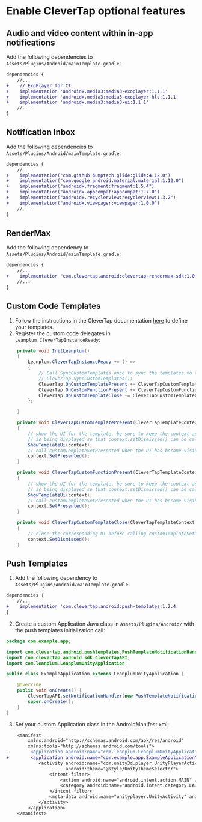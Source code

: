 # Enable CleverTap optional features
## Audio and video content within in-app notifications
Add the following dependencies to `Assets/Plugins/Android/mainTemplate.gradle`:
```diff
dependencies {
    //...
+    // ExoPlayer for CT
+    implementation 'androidx.media3:media3-exoplayer:1.1.1'
+    implementation 'androidx.media3:media3-exoplayer-hls:1.1.1'
+    implementation 'androidx.media3:media3-ui:1.1.1'
    //...
}
```
## Notification Inbox
Add the following dependencies to `Assets/Plugins/Android/mainTemplate.gradle`:
```diff
dependencies {
    //...
+    implementation("com.github.bumptech.glide:glide:4.12.0")
+    implementation("com.google.android.material:material:1.12.0")
+    implementation("androidx.fragment:fragment:1.5.4")
+    implementation("androidx.appcompat:appcompat:1.7.0")
+    implementation("androidx.recyclerview:recyclerview:1.3.2")
+    implementation("androidx.viewpager:viewpager:1.0.0")
    //...
}
```
## RenderMax
Add the following dependency to `Assets/Plugins/Android/mainTemplate.gradle`:
```diff
dependencies {
    //...
+    implementation "com.clevertap.android:clevertap-rendermax-sdk:1.0.3"
    //...
}
```
## Custom Code Templates
1. Follow the instructions in the CleverTap documentation [here](https://github.com/CleverTap/clevertap-unity-sdk/blob/master/docs/CustomCodeTemplates.md) to define your templates.
2. Register the custom code delegates in `Leanplum.CleverTapInstanceReady`:
```csharp
    private void InitLeanplum()
    {
        Leanplum.CleverTapInstanceReady += () =>
        {
            // Call SyncCustomTemplates once to sync the templates to the dashboard. Make sure to call it in a debug build.
            // CleverTap.SyncCustomTemplates();
            CleverTap.OnCustomTemplatePresent += CleverTapCustomTemplatePresent;
            CleverTap.OnCustomFunctionPresent += CleverTapCustomFunctionPresent;
            CleverTap.OnCustomTemplateClose += CleverTapCustomTemplateClose;
        };

    }

    private void CleverTapCustomTemplatePresent(CleverTapTemplateContext context)
    {
        // show the UI for the template, be sure to keep the context as long as the template UI
        // is being displayed so that context.setDismissed() can be called when the UI is closed.
        ShowTemplateUi(context);
        // call customTemplateSetPresented when the UI has become visible to the user
        context.SetPresented();
    }

    private void CleverTapCustomFunctionPresent(CleverTapTemplateContext context)
    {
        // show the UI for the template, be sure to keep the context as long as the template UI
        // is being displayed so that context.setDismissed() can be called when the UI is closed.
        ShowTemplateUi(context);
        // call customTemplateSetPresented when the UI has become visible to the user
        context.SetPresented();
    }

    private void CleverTapCustomTemplateClose(CleverTapTemplateContext context)
    {
        // close the corresponding UI before calling customTemplateSetDismissed
        context.SetDismissed();
    }
```
## Push Templates
1. Add the following dependency to `Assets/Plugins/Android/mainTemplate.gradle`:
```diff
dependencies {
    //...
+    implementation 'com.clevertap.android:push-templates:1.2.4'
}
```
2. Create a custom Application Java class in `Assets/Plugins/Android/` with the push templates initialization call:
```java
package com.example.app;

import com.clevertap.android.pushtemplates.PushTemplateNotificationHandler;
import com.clevertap.android.sdk.CleverTapAPI;
import com.leanplum.LeanplumUnityApplication;

public class ExampleApplication extends LeanplumUnityApplication {

    @Override
    public void onCreate() {
        CleverTapAPI.setNotificationHandler(new PushTemplateNotificationHandler());
        super.onCreate();
    }
}
```
3. Set your custom Application class in the AndroidManifest.xml:
```diff
    <manifest
        xmlns:android="http://schemas.android.com/apk/res/android"
        xmlns:tools="http://schemas.android.com/tools">
-        <application android:name="com.leanplum.LeanplumUnityApplication">
+        <application android:name="com.example.app.ExampleApplication">
            <activity android:name="com.unity3d.player.UnityPlayerActivity"
                      android:theme="@style/UnityThemeSelector">
                <intent-filter>
                    <action android:name="android.intent.action.MAIN" />
                    <category android:name="android.intent.category.LAUNCHER" />
                </intent-filter>
                <meta-data android:name="unityplayer.UnityActivity" android:value="true" />
            </activity>
        </application>
    </manifest>
```
